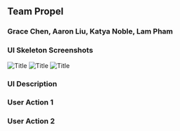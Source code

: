 ## Team Propel
### Grace Chen, Aaron Liu, Katya Noble, Lam Pham

### UI Skeleton Screenshots
![Title](url)
![Title](url)
![Title](url)

### UI Description


### User Action 1 


### User Action 2





